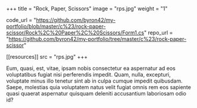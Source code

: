 +++
title = "Rock, Paper, Scissors"
image = "rps.jpg"
weight = "1"

code_url = "https://github.com/byron42/my-portfolio/blob/master/c%23/rock-paper-scissor/Rock%2C%20Paper%2C%20Scissors/Form1.cs"
repo_url = "https://github.com/byron42/my-portfolio/tree/master/c%23/rock-paper-scissor"

[[resources]]
src = "rps.jpg"
+++



Eum, quasi, est, vitae, ipsam nobis consectetur ea aspernatur ad eos voluptatibus fugiat nisi perferendis impedit. Quam, nulla, excepturi, voluptate minus illo tenetur sint ab in culpa cumque impedit quibusdam. Saepe, molestias quia voluptatem natus velit fugiat omnis rem eos sapiente quasi quaerat aspernatur quisquam deleniti accusantium laboriosam odio id?




<!-- 
* this is something else trying to figure all of this out
* some days I enjoy, others are awful
* eventually I'll end up happy with what I'm doing
* until then I'll keep trying to get better -->
